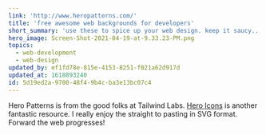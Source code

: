 ```yaml
---
link: 'http://www.heropatterns.com/'
title: 'free awesome web backgrounds for developers'
short_summary: 'use these to spice up your web design. keep it saucy..'
hero_image: Screen-Shot-2021-04-19-at-9.33.23-PM.png
topics:
  - web-development
  - web-design
updated_by: ef1fd78e-815e-4153-8251-f021a62d917d
updated_at: 1618893240
id: 5d19ed2a-9700-48f4-9b4c-ba3e13bc07c4
---
```

Hero Patterns is from the good folks at Tailwind Labs. [Hero Icons](https://heroicons.com/) is another fantastic resource. I really enjoy the straight to pasting in SVG format. Forward the web progresses!